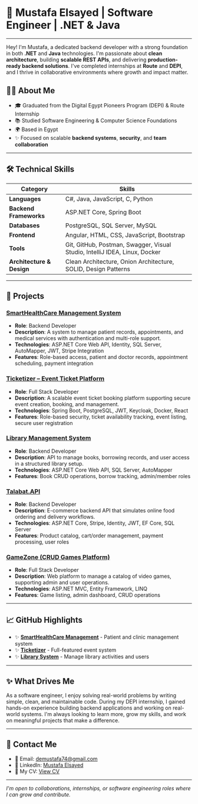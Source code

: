# 🌟 Mustafa Elsayed | Software Engineer | .NET & Java

---

Hey! I'm Mustafa, a dedicated backend developer with a strong foundation in both **.NET** and **Java** technologies. I'm passionate about **clean architecture**, building **scalable REST APIs**, and delivering **production-ready backend solutions**. I've completed internships at **Route** and **DEPI**, and I thrive in collaborative environments where growth and impact matter.

## 👨‍💻 About Me

- 🎓 Graduated from the Digital Egypt Pioneers Program (DEPI) & Route Internship  
- 📚 Studied Software Engineering & Computer Science Foundations  
- 🌍 Based in Egypt  
- ✨ Focused on scalable **backend systems**, **security**, and **team collaboration**

---

## 🛠️ Technical Skills

| **Category**              | **Skills**                                                                 |
|---------------------------|---------------------------------------------------------------------------|
| **Languages**             | C#, Java, JavaScript, C, Python                                           |
| **Backend Frameworks**    | ASP.NET Core, Spring Boot                                                 |
| **Databases**             | PostgreSQL, SQL Server, MySQL                                             |
| **Frontend**              | Angular, HTML, CSS, JavaScript, Bootstrap                                 |
| **Tools**                 | Git, GitHub, Postman, Swagger, Visual Studio, IntelliJ IDEA, Linux, Docker|
| **Architecture & Design** | Clean Architecture, Onion Architecture, SOLID, Design Patterns            |

---

## 💼 Projects

### [SmartHealthCare Management System](https://github.com/0x0desha74/SmartHealthCare-Managment-System)

- **Role**: Backend Developer  
- **Description**: A system to manage patient records, appointments, and medical services with authentication and multi-role support.  
- **Technologies**: ASP.NET Core Web API, Identity, SQL Server, AutoMapper, JWT, Stripe Integration  
- **Features**: Role-based access, patient and doctor records, appointment scheduling, payment integration

### [Ticketizer – Event Ticket Platform](https://github.com/0x0desha74/Event-Ticket-Platform)

- **Role**: Full Stack Developer  
- **Description**: A scalable event ticket booking platform supporting secure event creation, booking, and management.  
- **Technologies**: Spring Boot, PostgreSQL, JWT, Keycloak, Docker, React  
- **Features**: Role-based security, ticket availability tracking, event listing, secure user registration

### [Library Management System](https://github.com/0x0desha74/Library-Managment-System)

- **Role**: Backend Developer  
- **Description**: API to manage books, borrowing records, and user access in a structured library setup.  
- **Technologies**: ASP.NET Core Web API, SQL Server, AutoMapper  
- **Features**: Book CRUD operations, borrow tracking, admin/member roles

### [Talabat.API](https://github.com/0x0desha74/Talabat.API)

- **Role**: Backend Developer  
- **Description**: E-commerce backend API that simulates online food ordering and delivery workflows.  
- **Technologies**: ASP.NET Core, Stripe, Identity, JWT, EF Core, SQL Server  
- **Features**: Product catalog, cart/order management, payment processing, user roles

### [GameZone (CRUD Games Platform)](https://github.com/0x0desha74/GameZone)

- **Role**: Full Stack Developer  
- **Description**: Web platform to manage a catalog of video games, supporting admin and user operations.  
- **Technologies**: ASP.NET MVC, Entity Framework, LINQ  
- **Features**: Game listing, admin dashboard, CRUD operations

---

## 📈 GitHub Highlights

- ✨ **[SmartHealthCare Management](https://github.com/0x0desha74/SmartHealthCare-Managment-System)** - Patient and clinic management system  
- ✨ **[Ticketizer](https://github.com/0x0desha74/Event-Ticket-Platform)** - Full-featured event system  
- ✨ **[Library System](https://github.com/0x0desha74/Library-Managment-System)** - Manage library activities and users

---

## ✨ What Drives Me

As a software engineer, I enjoy solving real-world problems by writing simple, clean, and maintainable code. During my DEPI internship, I gained hands-on experience building backend applications and working on real-world systems. I'm always looking to learn more, grow my skills, and work on meaningful projects that make a difference.

---

## 💍 Contact Me

- 📧 Email: [demustafa74@gmail.com](mailto:demustafa74@gmail.com)  
- 👤 LinkedIn: [Mustafa Elsayed](https://www.linkedin.com/in/0x0desha74/)  
- 📄 My CV: <a href="https://drive.google.com/file/d/152_jEjDPU7MynPLEK508G1E2p1kTDS6C/view?usp=drive_link" target="_blank">View CV</a>

---

*I'm open to collaborations, internships, or software engineering roles where I can grow and contribute.*

